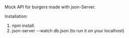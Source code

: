 Mock API for burgers made with json-Server.

Installation:
1. npm install.
2. json-server --watch db.json (to run it on your localhost)
